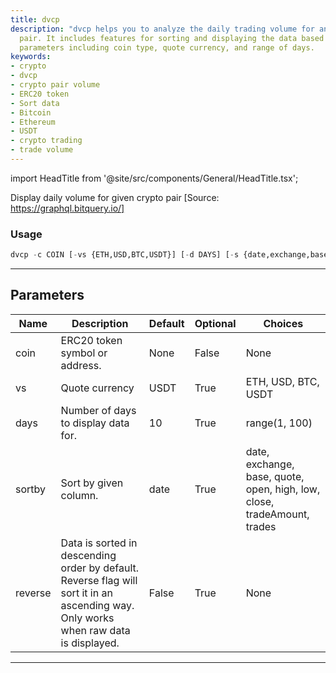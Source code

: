 ```yaml
---
title: dvcp
description: "dvcp helps you to analyze the daily trading volume for any given cryptocurrency"
  pair. It includes features for sorting and displaying the data based on different
  parameters including coin type, quote currency, and range of days.
keywords:
- crypto
- dvcp
- crypto pair volume
- ERC20 token
- Sort data
- Bitcoin
- Ethereum
- USDT
- crypto trading
- trade volume
---
```


import HeadTitle from '@site/src/components/General/HeadTitle.tsx';

<HeadTitle title="crypto/onchain/dvcp - Reference | OpenBB Terminal Docs" />

Display daily volume for given crypto pair [Source: https://graphql.bitquery.io/]

### Usage

```python
dvcp -c COIN [-vs {ETH,USD,BTC,USDT}] [-d DAYS] [-s {date,exchange,base,quote,open,high,low,close,tradeAmount,trades}] [-r]
```

---

## Parameters

| Name | Description | Default | Optional | Choices |
| ---- | ----------- | ------- | -------- | ------- |
| coin | ERC20 token symbol or address. | None | False | None |
| vs | Quote currency | USDT | True | ETH, USD, BTC, USDT |
| days | Number of days to display data for. | 10 | True | range(1, 100) |
| sortby | Sort by given column. | date | True | date, exchange, base, quote, open, high, low, close, tradeAmount, trades |
| reverse | Data is sorted in descending order by default. Reverse flag will sort it in an ascending way. Only works when raw data is displayed. | False | True | None |

---
